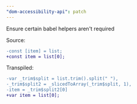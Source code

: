 ```yaml
---
"dom-accessibility-api": patch
---
```


Ensure certain babel helpers aren't required

Source:

```diff
-const [item] = list;
+const item = list[0];
```

Transpiled:

```diff
-var _trim$split = list.trim().split(" "),
-_trim$split2 = _slicedToArray(_trim$split, 1),
-item = _trim$split2[0]
+var item = list[0];
```
